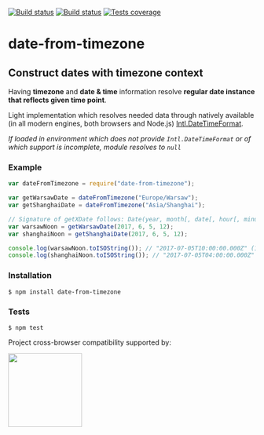 [![Build status][circleci-image]][circleci-url]
[![Build status][appveyor-image]][appveyor-url]
[![Tests coverage][codecov-image]][codecov-url]

# date-from-timezone
## Construct dates with timezone context

Having __timezone__ and __date & time__ information resolve __regular date instance that reflects given time point__.

Light implementation which resolves needed data through natively available (in all modern engines, both browsers and Node.js) [Intl.DateTimeFormat](http://www.ecma-international.org/ecma-402/1.0/#sec-12.1).

_If loaded in environment which does not provide `Intl.DateTimeFormat` or of which support is incomplete, module resolves to `null`_

### Example

```javascript
var dateFromTimezone = require("date-from-timezone");

var getWarsawDate = dateFromTimezone("Europe/Warsaw");
var getShanghaiDate = dateFromTimezone("Asia/Shanghai");

// Signature of getXDate follows: Date(year, month[, date[, hour[, minutes[, seconds[, milliseconds]]]]])
var warsawNoon = getWarsawDate(2017, 6, 5, 12);
var shanghaiNoon = getShanghaiDate(2017, 6, 5, 12);

console.log(warsawNoon.toISOString()); // "2017-07-05T10:00:00.000Z" (12PM in Warsaw was at 10AM UTC)
console.log(shanghaiNoon.toISOString()); // "2017-07-05T04:00:00.000Z" (12PM in Shanghai was at 4AM UTC)
```

### Installation

	$ npm install date-from-timezone

### Tests

	$ npm test

Project cross-browser compatibility supported by:

<a href="https://browserstack.com"><img src="https://bstacksupport.zendesk.com/attachments/token/Pj5uf2x5GU9BvWErqAr51Jh2R/?name=browserstack-logo-600x315.png" height="150" /></a>

[circleci-image]: https://img.shields.io/circleci/project/github/medikoo/date-from-timezone.svg
[circleci-url]: https://circleci.com/gh/medikoo/date-from-timezone
[appveyor-image]: https://img.shields.io/appveyor/ci/medikoo/date-from-timezone.svg
[appveyor-url]: https://ci.appveyor.com/project/medikoo/date-from-timezone
[codecov-image]: https://img.shields.io/codecov/c/github/medikoo/date-from-timezone.svg
[codecov-url]: https://codecov.io/gh/medikoo/date-from-timezone

